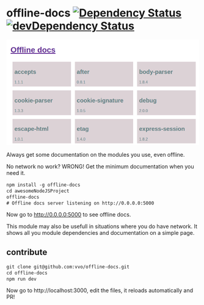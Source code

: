 # offline-docs [![Dependency Status](http://img.shields.io/david/vvo/offline-docs.svg?style=flat-square)](https://david-dm.org/vvo/offline-docs) [![devDependency Status](http://img.shields.io/david/dev/vvo/offline-docs.svg?style=flat-square)](https://david-dm.org/vvo/offline-docs#info=devDependencies)

![screenshot](screenshot.png)

Always get some documentation on the modules you use, even offline.

No network no work? WRONG! Get the minimum documentation when you need it.

```shell
npm install -g offline-docs
cd awesomeNodeJSProject
offline-docs
# Offline docs server listening on http://0.0.0.0:5000
```

Now go to http://0.0.0.0:5000 to see offline docs.

This module may also be usefull in situations where you do have network. It shows all you module dependencies and documentation on a simple page.

## contribute

```shell
git clone git@github.com:vvo/offline-docs.git
cd offline-docs
npm run dev
```

Now go to http://localhost:3000, edit the files, it reloads automatically and PR!
